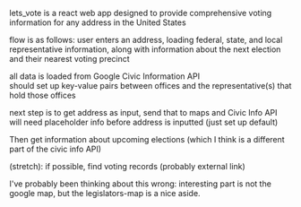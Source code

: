 lets_vote is a react web app designed to provide comprehensive voting information for any address in the United States

flow is as follows: user enters an address, loading federal, state, and local representative information, along with information about the next election and their nearest voting precinct

all data is loaded from Google Civic Information API  
should set up key-value pairs between offices and the representative(s) that hold those offices

next step is to get address as input, send that to maps and Civic Info API  
will need placeholder info before address is inputted (just set up default)

Then get information about upcoming elections (which I think is a different part of the civic info API)

(stretch): if possible, find voting records (probably external link)

I've probably been thinking about this wrong: interesting part is not the google map, but the legislators-map is a nice aside.